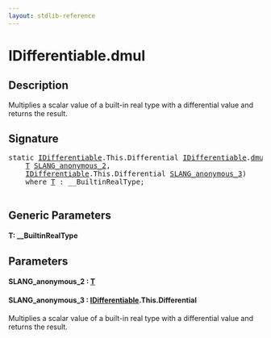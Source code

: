 ```yaml
---
layout: stdlib-reference
---
```


# IDifferentiable\.dmul

## Description

Multiplies a scalar value of a built-in real type with a differential value and returns the result.




## Signature 

<pre>
<span class='code_keyword'>static</span> <a href="../interfaces/idifferentiable-01/index" class="code_type">IDifferentiable</a>.<span class="code_keyword">This</span>.Differential <a href="../interfaces/idifferentiable-01/index" class="code_type">IDifferentiable</a>.<a href="dmul">dmul</a>&lt;<a href="dmul#typeparam-T" class="code_type">T</a>&gt;(
    <a href="dmul#typeparam-T" class="code_type">T</a> <a href="dmul#decl-SLANG_anonymous_2" class="code_param">SLANG_anonymous_2</a>,
    <a href="../interfaces/idifferentiable-01/index" class="code_type">IDifferentiable</a>.<span class="code_keyword">This</span>.Differential <a href="dmul#decl-SLANG_anonymous_3" class="code_param">SLANG_anonymous_3</a>)
    <span class='code_keyword'>where</span> <a href="dmul#typeparam-T" class="code_type">T</a> : __BuiltinRealType;

</pre>

## Generic Parameters

####  <a id="typeparam-T"></a>T: \_\_BuiltinRealType

## Parameters

####  <a id="decl-SLANG_anonymous_2"></a>SLANG\_anonymous\_2  : [T](dmul#typeparam-T)
####  <a id="decl-SLANG_anonymous_3"></a>SLANG\_anonymous\_3  : [IDifferentiable](../interfaces/idifferentiable-01/index)\.This\.Differential
Multiplies a scalar value of a built-in real type with a differential value and returns the result.


